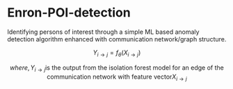 # Enron-POI-detection
 Identifying persons of interest through a simple ML based anomaly detection algorithm enhanced with communication network/graph structure.

```math
Y_{i \rightarrow j} = f_\theta \left( X_{i \rightarrow j} \right)
```
```math
where, Y_{i \rightarrow j} \text{is the output from the isolation forest model for an edge of the communication network with feature vector} X_{i \rightarrow j}
```
